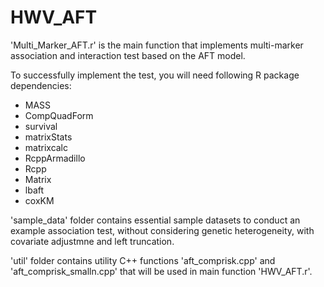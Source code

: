 # HWV_AFT


'Multi_Marker_AFT.r' is the main function that implements multi-marker association and interaction test based on the AFT model.

To successfully implement the test, you will need following R package dependencies:
* MASS
* CompQuadForm
* survival
* matrixStats
* matrixcalc
* RcppArmadillo
* Rcpp
* Matrix
* lbaft
* coxKM

'sample_data' folder contains essential sample datasets to conduct an example association test, without considering genetic heterogeneity, with covariate adjustmne and left truncation.

'util' folder contains utility C++ functions 'aft_comprisk.cpp' and 'aft_comprisk_smalln.cpp' that will be used in main function 'HWV_AFT.r'.



